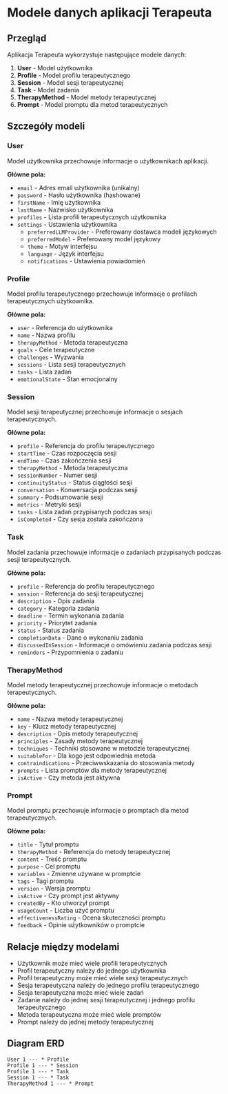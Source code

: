 # Modele danych aplikacji Terapeuta

## Przegląd

Aplikacja Terapeuta wykorzystuje następujące modele danych:

1. **User** - Model użytkownika
2. **Profile** - Model profilu terapeutycznego
3. **Session** - Model sesji terapeutycznej
4. **Task** - Model zadania
5. **TherapyMethod** - Model metody terapeutycznej
6. **Prompt** - Model promptu dla metod terapeutycznych

## Szczegóły modeli

### User

Model użytkownika przechowuje informacje o użytkownikach aplikacji.

**Główne pola:**
- `email` - Adres email użytkownika (unikalny)
- `password` - Hasło użytkownika (hashowane)
- `firstName` - Imię użytkownika
- `lastName` - Nazwisko użytkownika
- `profiles` - Lista profili terapeutycznych użytkownika
- `settings` - Ustawienia użytkownika
  - `preferredLLMProvider` - Preferowany dostawca modeli językowych
  - `preferredModel` - Preferowany model językowy
  - `theme` - Motyw interfejsu
  - `language` - Język interfejsu
  - `notifications` - Ustawienia powiadomień

### Profile

Model profilu terapeutycznego przechowuje informacje o profilach terapeutycznych użytkownika.

**Główne pola:**
- `user` - Referencja do użytkownika
- `name` - Nazwa profilu
- `therapyMethod` - Metoda terapeutyczna
- `goals` - Cele terapeutyczne
- `challenges` - Wyzwania
- `sessions` - Lista sesji terapeutycznych
- `tasks` - Lista zadań
- `emotionalState` - Stan emocjonalny

### Session

Model sesji terapeutycznej przechowuje informacje o sesjach terapeutycznych.

**Główne pola:**
- `profile` - Referencja do profilu terapeutycznego
- `startTime` - Czas rozpoczęcia sesji
- `endTime` - Czas zakończenia sesji
- `therapyMethod` - Metoda terapeutyczna
- `sessionNumber` - Numer sesji
- `continuityStatus` - Status ciągłości sesji
- `conversation` - Konwersacja podczas sesji
- `summary` - Podsumowanie sesji
- `metrics` - Metryki sesji
- `tasks` - Lista zadań przypisanych podczas sesji
- `isCompleted` - Czy sesja została zakończona

### Task

Model zadania przechowuje informacje o zadaniach przypisanych podczas sesji terapeutycznych.

**Główne pola:**
- `profile` - Referencja do profilu terapeutycznego
- `session` - Referencja do sesji terapeutycznej
- `description` - Opis zadania
- `category` - Kategoria zadania
- `deadline` - Termin wykonania zadania
- `priority` - Priorytet zadania
- `status` - Status zadania
- `completionData` - Dane o wykonaniu zadania
- `discussedInSession` - Informacje o omówieniu zadania podczas sesji
- `reminders` - Przypomnienia o zadaniu

### TherapyMethod

Model metody terapeutycznej przechowuje informacje o metodach terapeutycznych.

**Główne pola:**
- `name` - Nazwa metody terapeutycznej
- `key` - Klucz metody terapeutycznej
- `description` - Opis metody terapeutycznej
- `principles` - Zasady metody terapeutycznej
- `techniques` - Techniki stosowane w metodzie terapeutycznej
- `suitableFor` - Dla kogo jest odpowiednia metoda
- `contraindications` - Przeciwwskazania do stosowania metody
- `prompts` - Lista promptów dla metody terapeutycznej
- `isActive` - Czy metoda jest aktywna

### Prompt

Model promptu przechowuje informacje o promptach dla metod terapeutycznych.

**Główne pola:**
- `title` - Tytuł promptu
- `therapyMethod` - Referencja do metody terapeutycznej
- `content` - Treść promptu
- `purpose` - Cel promptu
- `variables` - Zmienne używane w promptcie
- `tags` - Tagi promptu
- `version` - Wersja promptu
- `isActive` - Czy prompt jest aktywny
- `createdBy` - Kto utworzył prompt
- `usageCount` - Liczba użyć promptu
- `effectivenessRating` - Ocena skuteczności promptu
- `feedback` - Opinie użytkowników o promptcie

## Relacje między modelami

- Użytkownik może mieć wiele profili terapeutycznych
- Profil terapeutyczny należy do jednego użytkownika
- Profil terapeutyczny może mieć wiele sesji terapeutycznych
- Sesja terapeutyczna należy do jednego profilu terapeutycznego
- Sesja terapeutyczna może mieć wiele zadań
- Zadanie należy do jednej sesji terapeutycznej i jednego profilu terapeutycznego
- Metoda terapeutyczna może mieć wiele promptów
- Prompt należy do jednej metody terapeutycznej

## Diagram ERD

```
User 1 --- * Profile
Profile 1 --- * Session
Profile 1 --- * Task
Session 1 --- * Task
TherapyMethod 1 --- * Prompt
```
